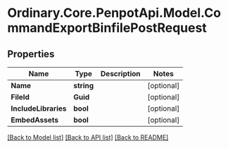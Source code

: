 # Ordinary.Core.PenpotApi.Model.CommandExportBinfilePostRequest

## Properties

Name | Type | Description | Notes
------------ | ------------- | ------------- | -------------
**Name** | **string** |  | [optional] 
**FileId** | **Guid** |  | [optional] 
**IncludeLibraries** | **bool** |  | [optional] 
**EmbedAssets** | **bool** |  | [optional] 

[[Back to Model list]](../README.md#documentation-for-models) [[Back to API list]](../README.md#documentation-for-api-endpoints) [[Back to README]](../README.md)

